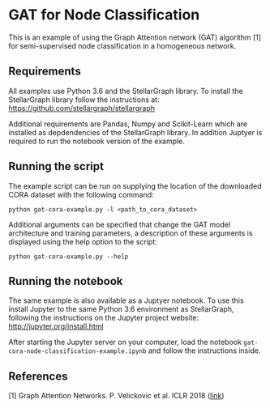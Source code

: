 # GAT for Node Classification

This is an example of using the Graph Attention network (GAT) algorithm [1] for semi-supervised node classification
in a homogeneous network.

## Requirements
All examples use Python 3.6 and the StellarGraph library. To install the StellarGraph library
follow the instructions at: https://github.com/stellargraph/stellargraph

Additional requirements are Pandas, Numpy and Scikit-Learn which are installed as depdendencies
of the StellarGraph library. In addition Juptyer is required to run the notebook version of
the example.

## Running the script

The example script can be run on supplying the location of the downloaded CORA dataset
with the following command:
```
python gat-cora-example.py -l <path_to_cora_dataset>
```

Additional arguments can be specified that change the GAT model architecture and training parameters, a
description of these arguments is displayed using the help option to the script:
```
python gat-cora-example.py --help
```

## Running the notebook

The same example is also available as a Juptyer notebook. To use this install Jupyter to the
same Python 3.6 environment as StellarGraph, following the instructions on the Jupyter project
website: http://jupyter.org/install.html

After starting the Jupyter server on your computer, load the notebook
`gat-cora-node-classification-example.ipynb` and follow the instructions inside.


## References

[1]	Graph Attention Networks. P. Velickovic et al. ICLR 2018 ([link](https://arxiv.org/abs/1710.10903))
